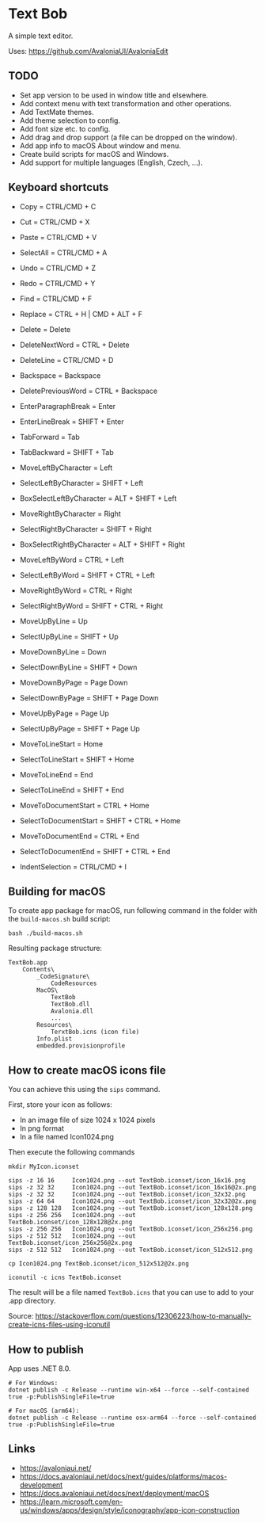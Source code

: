 # Text Bob

A simple text editor.

Uses: https://github.com/AvaloniaUI/AvaloniaEdit

## TODO

- Set app version to be used in window title and elsewhere.
- Add context menu with text transformation and other operations.
- Add TextMate themes.
- Add theme selection to config.
- Add font size etc. to config.
- Add drag and drop support (a file can be dropped on the window).
- Add app info to macOS About window and menu.
- Create build scripts for macOS and Windows.
- Add support for multiple languages (English, Czech, ...).

## Keyboard shortcuts

- Copy = CTRL/CMD + C
- Cut = CTRL/CMD + X
- Paste = CTRL/CMD + V
- SelectAll = CTRL/CMD + A
- Undo = CTRL/CMD + Z
- Redo = CTRL/CMD + Y
- Find = CTRL/CMD + F
- Replace = CTRL + H | CMD + ALT + F

- Delete = Delete
- DeleteNextWord = CTRL + Delete
- DeleteLine = CTRL/CMD + D
- Backspace = Backspace
- DeletePreviousWord = CTRL + Backspace
- EnterParagraphBreak = Enter
- EnterLineBreak = SHIFT + Enter
- TabForward = Tab
- TabBackward = SHIFT + Tab
- MoveLeftByCharacter = Left
- SelectLeftByCharacter = SHIFT + Left
- BoxSelectLeftByCharacter = ALT + SHIFT + Left
- MoveRightByCharacter = Right
- SelectRightByCharacter = SHIFT + Right
- BoxSelectRightByCharacter = ALT + SHIFT + Right
- MoveLeftByWord = CTRL + Left
- SelectLeftByWord = SHIFT + CTRL + Left
- MoveRightByWord = CTRL + Right
- SelectRightByWord = SHIFT + CTRL + Right
- MoveUpByLine = Up
- SelectUpByLine = SHIFT + Up
- MoveDownByLine = Down
- SelectDownByLine = SHIFT + Down
- MoveDownByPage = Page Down
- SelectDownByPage = SHIFT + Page Down
- MoveUpByPage = Page Up
- SelectUpByPage = SHIFT + Page Up
- MoveToLineStart = Home
- SelectToLineStart = SHIFT + Home
- MoveToLineEnd = End
- SelectToLineEnd = SHIFT + End
- MoveToDocumentStart = CTRL + Home
- SelectToDocumentStart = SHIFT + CTRL + Home
- MoveToDocumentEnd = CTRL + End
- SelectToDocumentEnd = SHIFT + CTRL + End
- IndentSelection = CTRL/CMD + I

## Building for macOS

To create app package for macOS, run following command in the folder with the `build-macos.sh` build script:

```
bash ./build-macos.sh
```

Resulting package structure:

```
TextBob.app
    Contents\
        _CodeSignature\
            CodeResources
        MacOS\
            TextBob
            TextBob.dll
            Avalonia.dll
            ...
        Resources\
            TerxtBob.icns (icon file)
        Info.plist
        embedded.provisionprofile
```

## How to create macOS icons file

You can achieve this using the `sips` command.

First, store your icon as follows:

- In an image file of size 1024 x 1024 pixels
- In png format
- In a file named Icon1024.png

Then execute the following commands

```
mkdir MyIcon.iconset

sips -z 16 16     Icon1024.png --out TextBob.iconset/icon_16x16.png
sips -z 32 32     Icon1024.png --out TextBob.iconset/icon_16x16@2x.png
sips -z 32 32     Icon1024.png --out TextBob.iconset/icon_32x32.png
sips -z 64 64     Icon1024.png --out TextBob.iconset/icon_32x32@2x.png
sips -z 128 128   Icon1024.png --out TextBob.iconset/icon_128x128.png
sips -z 256 256   Icon1024.png --out TextBob.iconset/icon_128x128@2x.png
sips -z 256 256   Icon1024.png --out TextBob.iconset/icon_256x256.png
sips -z 512 512   Icon1024.png --out TextBob.iconset/icon_256x256@2x.png
sips -z 512 512   Icon1024.png --out TextBob.iconset/icon_512x512.png

cp Icon1024.png TextBob.iconset/icon_512x512@2x.png

iconutil -c icns TextBob.iconset
```

The result will be a file named `TextBob.icns` that you can use to add to your .app directory.

Source: https://stackoverflow.com/questions/12306223/how-to-manually-create-icns-files-using-iconutil


## How to publish

App uses .NET 8.0.

```
# For Windows:
dotnet publish -c Release --runtime win-x64 --force --self-contained true -p:PublishSingleFile=true

# For macOS (arm64):
dotnet publish -c Release --runtime osx-arm64 --force --self-contained true -p:PublishSingleFile=true
```

## Links

- https://avaloniaui.net/
- https://docs.avaloniaui.net/docs/next/guides/platforms/macos-development
- https://docs.avaloniaui.net/docs/next/deployment/macOS
- https://learn.microsoft.com/en-us/windows/apps/design/style/iconography/app-icon-construction
